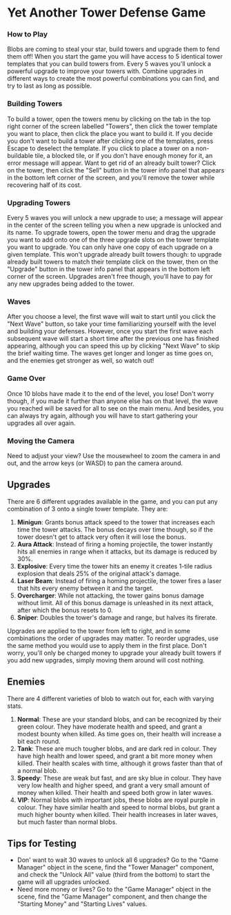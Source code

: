# Yet Another Tower Defense Game
### How to Play
Blobs are coming to steal your star, build towers and upgrade them to fend them off! When you start the game you will have access to 5 identical tower templates that you can build towers from. Every 5 waves you'll unlock a powerful upgrade to improve your towers with. Combine upgrades in different ways to create the most powerful combinations you can find, and try to last as long as possible.

### Building Towers
To build a tower, open the towers menu by clicking on the tab in the top right corner of the screen labelled "Towers", then click the tower template you want to place, then click the place you want to build it. If you decide you don't want to build a tower after clicking one of the templates, press Escape to deselect the template. If you click to place a tower on a non-buildable tile, a blocked tile, or if you don't have enough money for it, an error message will appear. Want to get rid of an already built tower? Click on the tower, then click the "Sell" button in the tower info panel that appears in the bottom left corner of the screen, and you'll remove the tower while recovering half of its cost.

### Upgrading Towers
Every 5 waves you will unlock a new upgrade to use; a message will appear in the center of the screen telling you when a new upgrade is unlocked and its name.
To upgrade towers, open the tower menu and drag the upgrade you want to add onto one of the three upgrade slots on the tower template you want to upgrade. You can only have one copy of each upgrade on a given template. This won't upgrade already built towers though: to upgrade already built towers to match their template click on the tower, then on the "Upgrade" button in the tower info panel that appears in the bottom left corner of the screen. Upgrades aren't free though, you'll have to pay for any new upgrades being added to the tower.

### Waves
After you choose a level, the first wave will wait to start until you click the "Next Wave" button, so take your time familiarizing yourself with the level and building your defenses. However, once you start the first wave each subsequent wave will start a short time after the previous one has finished appearing, although you can speed this up by clicking "Next Wave" to skip the brief waiting time. The waves get longer and longer as time goes on, and the enemies get stronger as well, so watch out!

### Game Over
Once 10 blobs have made it to the end of the level, you lose! Don't worry though, if you made it further than anyone else has on that level, the wave you reached will be saved for all to see on the main menu. And besides, you can always try again, although you will have to start gathering your upgrades all over again.

### Moving the Camera
Need to adjust your view? Use the mousewheel to zoom the camera in and out, and the arrow keys (or WASD) to pan the camera around.

## Upgrades
There are 6 different upgrades available in the game, and you can put any combination of 3 onto a single tower template. They are:
1. **Minigun**: Grants bonus attack speed to the tower that increases each time the tower attacks. The bonus decays over time though, so if the tower doesn't get to attack very often it will lose the bonus.
2. **Aura Attack**: Instead of firing a homing projectile, the tower instantly hits all enemies in range when it attacks, but its damage is reduced by 30%.
3. **Explosive**: Every time the tower hits an enemy it creates 1-tile radius explosion that deals 25% of the original attack's damage.
4. **Laser Beam**: Instead of firing a homing projectile, the tower fires a laser that hits every enemy between it and the target.
5. **Overcharger**: While not attacking, the tower gains bonus damage without limit. All of this bonus damage is unleashed in its next attack, after which the bonus resets to 0.
6. **Sniper**: Doubles the tower's damage and range, but halves its firerate.

Upgrades are applied to the tower from left to right, and in some combinations the order of upgrades may matter. To reorder upgrades, use the same method you would use to apply them in the first place. Don't worry, you'll only be charged money to upgrade your already built towers if you add new upgrades, simply moving them around will cost nothing.

## Enemies
There are 4 different varieties of blob to watch out for, each with varying stats.
1. **Normal**: These are your standard blobs, and can be recognized by their green colour. They have moderate health and speed, and grant a modest bounty when killed. As time goes on, their health will increase a bit each round.
2. **Tank**: These are much tougher blobs, and are dark red in colour. They have high health and lower speed, and grant a bit more money when killed. Their health scales with time, although it grows faster than that of a normal blob.
3. **Speedy**: These are weak but fast, and are sky blue in colour. They have very low health and higher speed, and grant a very small amount of money when killed. Their health and speed both grow in later waves.
4. **VIP**: Normal blobs with important jobs, these blobs are royal purple in colour. They have similar health and speed to normal blobs, but grant a much higher bounty when killed. Their health increases in later waves, but much faster than normal blobs.

## Tips for Testing
 - Don' want to wait 30 waves to unlock all 6 upgrades? Go to the "Game Manager" object in the scene, find the "Tower Manager" component, and check the "Unlock All" value (third from the bottom) to start the game will all upgrades unlocked.
 - Need more money or lives? Go to the "Game Manager" object in the scene, find the "Game Manager" component, and then change the "Starting Money" and "Starting Lives" values.